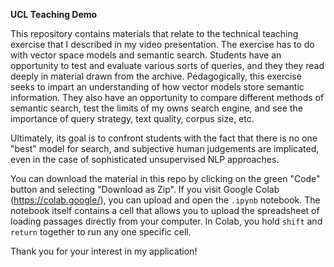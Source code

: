 **UCL Teaching Demo**

This repository contains materials that relate to the technical teaching exercise that I described in my video presentation. The exercise has to do with vector space models and semantic search. Students have an opportunity to test and evaluate various sorts of queries, and they they read deeply in material drawn from the archive. Pedagogically, this exercise seeks to impart an understanding of how vector models store semantic information. They also have an opportunity to compare different methods of semantic search, test the limits of my owns search engine, and see the importance of query strategy, text quality, corpus size, etc.  

Ultimately, its goal is to confront students with the fact that there is no one "best" model for search, and subjective human judgements are implicated, even in the case of sophisticated unsupervised NLP approaches.

You can download the material in this repo by clicking on the green "Code" button and selecting "Download as Zip". If you visit Google Colab (https://colab.google/), you can upload and open the `.ipynb` notebook. The notebook itself contains a cell that allows you to upload the spreadsheet of loading passages directly from your computer. In Colab, you hold `shift` and `return` together to run any one specific cell.

Thank you for your interest in my application!
